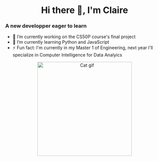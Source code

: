 
<h1 align="center"> Hi there 👋, I'm Claire </h1>

### A new developper eager to learn

- 🔭 I’m currently working on the CS50P course's final project
- 🌱 I’m currently learning Python and JavaScript
- ⚡ Fun fact: I'm currently in my Master 1 of Engineering, next year I'll specialize in Computer Intelligence for Data Analyics

<p align="center">
  <img src="https://media.tenor.com/dPLWf7LikXoAAAAC/typing-gif.gif" alt="Cat gif" title="Cat gif" width="300">
</p>

<!--
**Clair1234/Clair1234** is a ✨ _special_ ✨ repository because its `README.md` (this file) appears on your GitHub profile.

Here are some ideas to get you started:

- 🔭 I’m currently working on ...
- 🌱 I’m currently learning ...
- 👯 I’m looking to collaborate on ...
- 🤔 I’m looking for help with ...
- 💬 Ask me about ...
- 📫 How to reach me: ...
- 😄 Pronouns: ...
- ⚡ Fun fact: ...
-->
